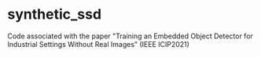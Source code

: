 # synthetic_ssd
Code associated with the paper "Training an Embedded Object Detector for Industrial Settings Without Real Images" (IEEE ICIP2021)
